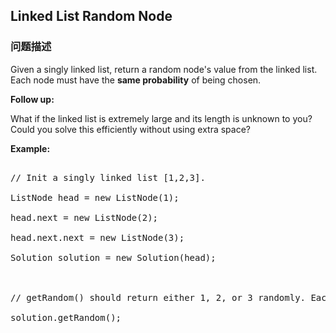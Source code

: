 ## Linked List Random Node  
### 问题描述
Given a singly linked list, return a random node's value from the linked list. Each node must have the **same probability** of being chosen.

**Follow up:**<br />
What if the linked list is extremely large and its length is unknown to you? Could you solve this efficiently without using extra space?


**Example:**
<pre>
// Init a singly linked list [1,2,3].
ListNode head = new ListNode(1);
head.next = new ListNode(2);
head.next.next = new ListNode(3);
Solution solution = new Solution(head);

// getRandom() should return either 1, 2, or 3 randomly. Each element should have equal probability of returning.
solution.getRandom();
</pre>

